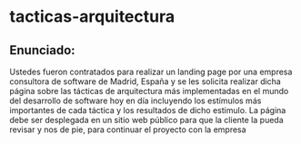 # tacticas-arquitectura
## Enunciado:
Ustedes fueron contratados para realizar un landing page por una empresa consultora de software de Madrid, España y se les solicita realizar dicha página sobre las tácticas de arquitectura más implementadas en el mundo del desarrollo de software hoy en día incluyendo los estímulos más importantes de cada táctica y los resultados de dicho estimulo. La página debe ser desplegada en un sitio web público para que la cliente la pueda revisar y nos de pie, para continuar el proyecto con la empresa

